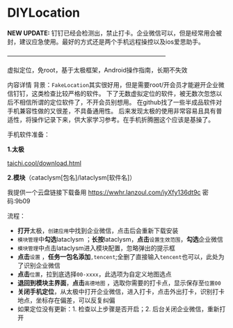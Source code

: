 # DIYLocation
**NEW UPDATE:** 
钉钉已经会检测出，禁止打卡。企业微信可以，但是经常用会被封，建议应急使用。最好的方式还是两个手机远程操控以及ios爱思助手。

——————————————————————————

虚拟定位，免root，基于太极框架，Android操作指南，长期不失效

内容详情
背景：`FakeLocation`其实很好用，但是需要root/开会员才能避开企业微信钉钉，这类检查比较严格的软件。
下了无数虚拟定位的软件，被无数次忽悠以后不相信所谓的定位软件了，不开会员别想用。
在github找了一些半成品软件对手机兼容性做的又很差，不具备通用性。
后来发现太极的使用非常容易且具有普适性，将操作记录下来，供大家学习参考。在手机折腾圈这个应该是基操了。

手机软件准备：

**1.太极**

[taichi.cool/download.html](https://taichi.cool/download.html)

**2.模块**（cataclysm[包名]/lataclysm[软件名]）

我提供一个云盘链接下载备用 https://wwhr.lanzoul.com/iyXfy136dt9c 密码:9b09

流程：
- **打开**太极，`创建应用`中找到企业微信，点击后会重新下载安装
- `模块管理`中**勾选**lataclysm ；**长按**lataclysm，**点击**`设置生效范围`，**勾选**企业微信
- `模块管理`中点击lataclysm进入模块配置，忽略弹出的提示框
- **点击**`设置` ，**任务一包名添加**`,tencent`;全删了直接输入`tencent`也可以，此处为了识别企业微信
- **点击**`位置`，拉到底选择`00-xxxx`，此选项为自定义地图选点
- **退回到模块主界面**，**点击**`高德地图` ，选取你需要的打卡点，显示保存至`位置00`
- **关闭手机定位**，从太极中打开企业微信，进入打卡，点击外出打卡，识别打卡地点，坐标存在偏差，可以反复纠偏
- 如果定位没有更新：1. 检查以上步骤是否开启；2. 后台关闭企业微信，重新打开
